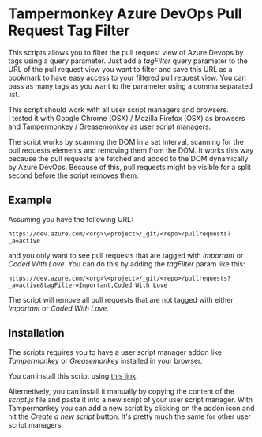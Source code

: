 # Tampermonkey Azure DevOps Pull Request Tag Filter

This scripts allows you to filter the pull request view of Azure Devops by tags using a query parameter.
Just add a *tagFilter* query parameter to the URL of the pull request view you want to filter and save this URL as a bookmark to have easy access to your filtered pull request view.
You can pass as many tags as you want to the parameter using a comma separated list.

This script should work with all user script managers and browsers.<br>
I tested it with Google Chrome (OSX) / Mozilla Firefox (OSX) as browsers and [Tampermonkey](https://www.tampermonkey.net/) / Greasemonkey as user script managers.

The script works by scanning the DOM in a set interval, scanning for the pull requests elements and removing them from the DOM.
It works this way because the pull requests are fetched and added to the DOM dynamically by Azure DevOps.
Because of this, pull requests might be visible for a split second before the script removes them.

## Example
Assuming you have the following URL:

```
https://dev.azure.com/<org>\<project>/_git/<repo>/pullrequests?_a=active
```

and you only want to see pull requests that are tagged with *Important* or *Coded With Love*.
You can do this by adding the *tagFilter* param like this:

```
https://dev.azure.com/<org>\<project>/_git/<repo>/pullrequests?_a=active&tagFilter=Important,Coded With Love
```

The script will remove all pull requests that are not tagged with either *Important* or *Coded With Love*.

## Installation
The scripts requires you to have a user script manager addon like *Tampermonkey* or *Greasemonkey* installed in your browser.

You can install this script using [this link](https://greasyfork.org/scripts/436418-azure-devops-pull-request-filter/code/Azure%20DevOps%20Pull%20Request%20Filter.user.js).

Alternetively, you can install it manually by copying the content of the *script.js* file and paste it into a new script of your user script manager.
With Tampermonkey you can add a new script by clicking on the addon icon and hit the *Create a new script* button.
It's pretty much the same for other user script managers.
